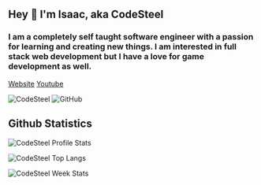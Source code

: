 ## Hey 👋 I'm Isaac, aka CodeSteel
### I am a completely self taught software engineer with a passion for learning and creating new things. I am interested in full stack web development but I have a love for game development as well.

[Website](http://codesteel.io/)
[Youtube](http://youtube.com/@codesteel)

<img src="https://komarev.com/ghpvc/?username=codesteel" alt="CodeSteel" />

<img src="https://img.shields.io/github/followers/codesteel.svg?label=GitHub&style=social" alt="GitHub">

## Github Statistics

<p align="left"><img src="https://github-readme-stats.vercel.app/api?username=codesteel&show_icons=true&theme=tokyonight" alt="CodeSteel Profile Stats" /></p>

<p align="left"><img src="https://github-readme-stats.vercel.app/api/top-langs/?username=codesteel&langs_count=10&theme=tokyonight" alt="CodeSteel Top Langs" /></p>

<p align="left"><img src="https://github-readme-stats.vercel.app/api/wakatime?username=codesteel&range=all_time" alt="CodeSteel Week Stats" /></p>

